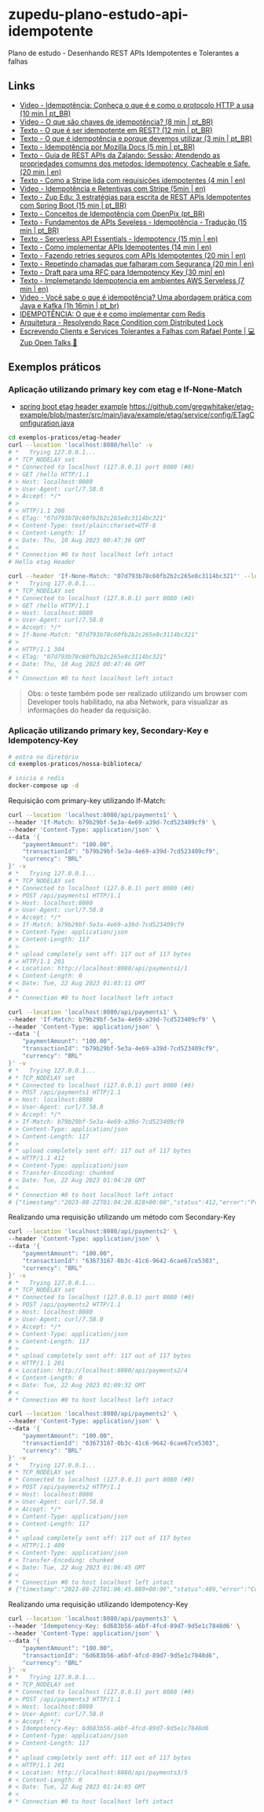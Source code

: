 # zupedu-plano-estudo-api-idempotente
Plano de estudo - Desenhando REST APIs Idempotentes e Tolerantes a falhas

## Links
- [Video - Idempotência: Conheça o que é e como o protocolo HTTP a usa (10 min | pt_BR)](https://www.youtube.com/watch?v=-50uDb_hExw&ab_channel=MaurodeBoni)
- [Video - O que são chaves de idempotência? (8 min | pt_BR)](https://www.youtube.com/watch?v=U0DyJx68oCY&ab_channel=CristianoCunha)
- [Texto - O que é ser idempotente em REST? (12 min | pt_BR)](https://www.infoq.com/br/news/2013/05/idempotent/)
- [Texto - O que é idempotência e porque devemos utilizar (3 min | pt_BR)](https://xuenqui.medium.com/idempot%C3%AAncia-uma-boa-pr%C3%A1tica-a-se-utilizar-em-servi%C3%A7os-rest-633c38f4d7c0)
- [Texto - Idempotência por Mozilla Docs (5 min | pt_BR)](https://developer.mozilla.org/pt-BR/docs/Glossary/Idempotent)
- [Texto - Guia de REST APIs da Zalando: Sessão: Atendendo as propriedades comumns dos metodos: Idempotency, Cacheable e Safe.(20 min | en)](https://opensource.zalando.com/restful-api-guidelines/#149)
- [Texto - Como a Stripe lida com requisições idempotentes (4 min | en)](https://stripe.com/docs/api/idempotent_requests)
- [Video - Idempotência e Retentivas com Stripe (5min | en)](https://stripe.com/docs/videos/developer-foundations?video=idempotency-and-retries&lang=java)
- [Texto - Zup Edu: 3 estratégias para escrita de REST APIs Idempotentes com Spring Boot (15 min | pt_BR)](https://github.com/zup-academy/materiais-publicos-treinamentos/blob/main/crud-basico-com-java-hibernate/idempotencia-em-rest-apis.md)
- [Texto - Conceitos de Idempotência com OpenPix (pt_BR)](https://developers.openpix.com.br/docs/concepts/idempotence)
- [Texto - Fundamentos de APIs Seveless - Idempotência - Tradução (15 min | pt_BR)](https://dev.to/oieduardorabelo/fundamentos-de-api-serverless-idempotencia-2d5m)
- [Texto - Serverless API Essentials - Idempotency (15 min | en)](https://www.readysetcloud.io/blog/allen.helton/api-essentials-idempotency/)
- [Texto - Como implementar APIs Idempotentes (14 min | en)](https://asyncq.com/how-to-implement-idempotent-api-part-1)
- [Texto - Fazendo retries seguros com APIs Idempotentes (20 min | en)](https://aws.amazon.com/pt/builders-library/making-retries-safe-with-idempotent-APIs/?did=ba_card&trk=ba_card)
- [Texto - Repetindo chamadas que falharam com Segurança (20 min | en)](https://www.tedinski.com/2019/02/20/idempotence.html)
- [Texto - Draft para uma RFC para Idempotency Key (30 min| en)](https://datatracker.ietf.org/doc/draft-ietf-httpapi-idempotency-key-header/)
- [Texto - Implemetando Idempotencia em ambientes AWS Serveless (7 min | en)](https://qasimalbaqali.medium.com/achieving-idempotency-in-the-aws-serverless-space-d0671a521479)
- [Video - Você sabe o que é idempotência? Uma abordagem prática com Java e Kafka (1h 16min | pt_br)](https://www.youtube.com/watch?v=uSXAln1cfqU&ab_channel=DXLab)
- [IDEMPOTÊNCIA: O que é e como implementar com Redis](https://www.youtube.com/watch?v=h1zRfNJtTYA)
- [Arquitetura - Resolvendo Race Condition com Distributed Lock](https://www.youtube.com/watch?v=9yB7DYq1PNs)
- [Escrevendo Clients e Services Tolerantes a Falhas com Rafael Ponte | 💻 Zup Open Talks 🚀](https://www.youtube.com/watch?v=TMmN9cR_IsM&ab_channel=Zup)
## Exemplos práticos
### Aplicação utilizando primary key com etag e If-None-Match
- [spring boot etag header example](https://javadeveloperzone.com/spring-boot/spring-boot-etag-header-example/)
https://github.com/gregwhitaker/etag-example/blob/master/src/main/java/example/etag/service/config/ETagConfiguration.java

```bash
cd exemplos-praticos/etag-header
curl --location 'localhost:8080/hello' -v
# *   Trying 127.0.0.1...
# * TCP_NODELAY set
# * Connected to localhost (127.0.0.1) port 8080 (#0)
# > GET /hello HTTP/1.1
# > Host: localhost:8080
# > User-Agent: curl/7.58.0
# > Accept: */*
# > 
# < HTTP/1.1 200 
# < ETag: "07d793b78c60fb2b2c265e8c3114bc321"
# < Content-Type: text/plain;charset=UTF-8
# < Content-Length: 17
# < Date: Thu, 10 Aug 2023 00:47:36 GMT
# < 
# * Connection #0 to host localhost left intact
# Hello etag Header

curl --header 'If-None-Match: "07d793b78c60fb2b2c265e8c3114bc321"' --location 'http://localhost:8080/hello' -v
# *   Trying 127.0.0.1...
# * TCP_NODELAY set
# * Connected to localhost (127.0.0.1) port 8080 (#0)
# > GET /hello HTTP/1.1
# > Host: localhost:8080
# > User-Agent: curl/7.58.0
# > Accept: */*
# > If-None-Match: "07d793b78c60fb2b2c265e8c3114bc321"
# > 
# < HTTP/1.1 304 
# < ETag: "07d793b78c60fb2b2c265e8c3114bc321"
# < Date: Thu, 10 Aug 2023 00:47:46 GMT
# < 
# * Connection #0 to host localhost left intact
```
> Obs: o teste também pode ser realizado utilizando um browser com Developer tools habilitado, na aba Network, para visualizar as informações do header da requisição.

### Aplicação utilizando primary key, Secondary-Key e Idempotency-Key

```bash
# entra no diretório
cd exemplos-praticos/nossa-biblioteca/

# inicia o redis
docker-compose up -d
```

Requisição com primary-key utilizando If-Match:
```bash
curl --location 'localhost:8080/api/payments1' \
--header 'If-Match: b79b29bf-5e3a-4e69-a39d-7cd523409cf9' \
--header 'Content-Type: application/json' \
--data '{
    "paymentAmount": "100.00",
    "transactionId": "b79b29bf-5e3a-4e69-a39d-7cd523409cf9",
    "currency": "BRL"
}' -v
# *   Trying 127.0.0.1...
# * TCP_NODELAY set
# * Connected to localhost (127.0.0.1) port 8080 (#0)
# > POST /api/payments1 HTTP/1.1
# > Host: localhost:8080
# > User-Agent: curl/7.58.0
# > Accept: */*
# > If-Match: b79b29bf-5e3a-4e69-a39d-7cd523409cf9
# > Content-Type: application/json
# > Content-Length: 117
# > 
# * upload completely sent off: 117 out of 117 bytes
# < HTTP/1.1 201 
# < Location: http://localhost:8080/api/payments1/1
# < Content-Length: 0
# < Date: Tue, 22 Aug 2023 01:03:11 GMT
# < 
# * Connection #0 to host localhost left intact

curl --location 'localhost:8080/api/payments1' \
--header 'If-Match: b79b29bf-5e3a-4e69-a39d-7cd523409cf9' \
--header 'Content-Type: application/json' \
--data '{
    "paymentAmount": "100.00",
    "transactionId": "b79b29bf-5e3a-4e69-a39d-7cd523409cf9",
    "currency": "BRL"
}' -v
# *   Trying 127.0.0.1...
# * TCP_NODELAY set
# * Connected to localhost (127.0.0.1) port 8080 (#0)
# > POST /api/payments1 HTTP/1.1
# > Host: localhost:8080
# > User-Agent: curl/7.58.0
# > Accept: */*
# > If-Match: b79b29bf-5e3a-4e69-a39d-7cd523409cf9
# > Content-Type: application/json
# > Content-Length: 117
# > 
# * upload completely sent off: 117 out of 117 bytes
# < HTTP/1.1 412 
# < Content-Type: application/json
# < Transfer-Encoding: chunked
# < Date: Tue, 22 Aug 2023 01:04:20 GMT
# < 
# * Connection #0 to host localhost left intact
# {"timestamp":"2023-08-22T01:04:20.828+00:00","status":412,"error":"Precondition Failed","path":"/api/payments1"}
```

Realizando uma requisição utilizando um método com Secondary-Key
```bash
curl --location 'localhost:8080/api/payments2' \
--header 'Content-Type: application/json' \
--data '{
    "paymentAmount": "100.00",
    "transactionId": "63673167-0b3c-41c6-9642-6cae67ce5303",
    "currency": "BRL"
}' -v
# *   Trying 127.0.0.1...
# * TCP_NODELAY set
# * Connected to localhost (127.0.0.1) port 8080 (#0)
# > POST /api/payments2 HTTP/1.1
# > Host: localhost:8080
# > User-Agent: curl/7.58.0
# > Accept: */*
# > Content-Type: application/json
# > Content-Length: 117
# > 
# * upload completely sent off: 117 out of 117 bytes
# < HTTP/1.1 201 
# < Location: http://localhost:8080/api/payments2/4
# < Content-Length: 0
# < Date: Tue, 22 Aug 2023 01:09:32 GMT
# < 
# * Connection #0 to host localhost left intact

curl --location 'localhost:8080/api/payments2' \
--header 'Content-Type: application/json' \
--data '{
    "paymentAmount": "100.00",
    "transactionId": "63673167-0b3c-41c6-9642-6cae67ce5303",
    "currency": "BRL"
}' -v
# *   Trying 127.0.0.1...
# * TCP_NODELAY set
# * Connected to localhost (127.0.0.1) port 8080 (#0)
# > POST /api/payments2 HTTP/1.1
# > Host: localhost:8080
# > User-Agent: curl/7.58.0
# > Accept: */*
# > Content-Type: application/json
# > Content-Length: 117
# > 
# * upload completely sent off: 117 out of 117 bytes
# < HTTP/1.1 409 
# < Content-Type: application/json
# < Transfer-Encoding: chunked
# < Date: Tue, 22 Aug 2023 01:06:45 GMT
# < 
# * Connection #0 to host localhost left intact
# {"timestamp":"2023-08-22T01:06:45.889+00:00","status":409,"error":"Conflict","path":"/api/payments2"}
```

Realizando uma requisição utilizando Idempotency-Key
```bash
curl --location 'localhost:8080/api/payments3' \
--header 'Idempotency-Key: 6d683b56-a6bf-4fcd-89d7-9d5e1c7848d6' \
--header 'Content-Type: application/json' \
--data '{
    "paymentAmount": "100.00",
    "transactionId": "6d683b56-a6bf-4fcd-89d7-9d5e1c7848d6",
    "currency": "BRL"
}' -v
# *   Trying 127.0.0.1...
# * TCP_NODELAY set
# * Connected to localhost (127.0.0.1) port 8080 (#0)
# > POST /api/payments3 HTTP/1.1
# > Host: localhost:8080
# > User-Agent: curl/7.58.0
# > Accept: */*
# > Idempotency-Key: 6d683b56-a6bf-4fcd-89d7-9d5e1c7848d6
# > Content-Type: application/json
# > Content-Length: 117
# > 
# * upload completely sent off: 117 out of 117 bytes
# < HTTP/1.1 201 
# < Location: http://localhost:8080/api/payments3/5
# < Content-Length: 0
# < Date: Tue, 22 Aug 2023 01:14:05 GMT
# < 
# * Connection #0 to host localhost left intact
```
